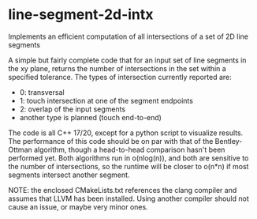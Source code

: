 # line-segment-2d-intx
Implements an efficient computation of all intersections of a set of 2D line segments

A simple but fairly complete code that for an input set of line segments in the xy plane, returns the number of intersections in the set within a specified tolerance.
The types of intersection currently reported are:
- 0: transversal
- 1: touch intersection at one of the segment endpoints
- 2: overlap of the input segments
- another type is planned (touch end-to-end)

The code is all C++ 17/20, except for a python script to visualize results.
The performance of this code should be on par with that of the Bentley-Ottman algorithm, though a head-to-head comparison hasn't been performed yet.
Both algorithms run in o(nlog(n)), and both are sensitive to the number of intersections, so the runtime will be closer to o(n*n) if most segments intersect another segment.

NOTE: the enclosed CMakeLists.txt references the clang compiler and assumes that LLVM has been installed. Using another compiler should not cause an issue, or maybe very minor ones.
